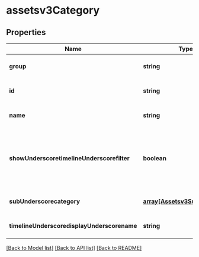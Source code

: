 # assetsv3Category

## Properties
Name | Type | Description | Notes
------------ | ------------- | ------------- | -------------
**group** | **string** | Group - Tags | [optional] [default to null]
**id** | **string** | Catagory ID | [optional] [default to null]
**name** | **string** | Catagory Name | [optional] [default to null]
**showUnderscoretimelineUnderscorefilter** | **boolean** | bool indicating whether to show timeline filter with specific catagory | [optional] [default to null]
**subUnderscorecategory** | [**array[Assetsv3SubCategory]**](Assetsv3SubCategory.md) | List of sub-catagory | [optional] [default to null]
**timelineUnderscoredisplayUnderscorename** | **string** | Timeline category name | [optional] [default to null]

[[Back to Model list]](../README.md#documentation-for-models) [[Back to API list]](../README.md#documentation-for-api-endpoints) [[Back to README]](../README.md)


